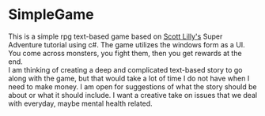 ﻿# SimpleGame

This is a simple rpg text-based game based on [Scott Lilly's](https://scottlilly.com/learn-c-by-building-a-simple-rpg-index/) Super Adventure tutorial using c#.
The game utilizes the windows form as a UI. You come across monsters, you fight them, then you get rewards at the end. 
<br> I am thinking of creating a deep and complicated text-based story to go along with the game, but that would take a lot of time I do not have when I need to make money. 
I am open for suggestions of what the story should be about or what it should include. 
I want a creative take on issues that we deal with everyday, maybe mental health related. 

